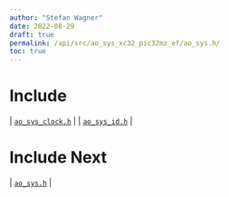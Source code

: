 ```yaml
---
author: "Stefan Wagner"
date: 2022-08-29
draft: true
permalink: /api/src/ao_sys_xc32_pic32mz_ef/ao_sys.h/
toc: true
---
```


# Include

| [`ao_sys_clock.h`](ao_sys_clock.h.md) |
| [`ao_sys_id.h`](ao_sys_id.h.md) |

# Include Next

| [`ao_sys.h`](../ao_sys_xc32_pic32mz/ao_sys.h.md) |
